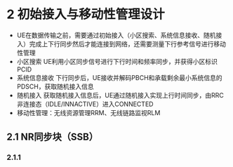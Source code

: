 # 2 初始接入与移动性管理设计
* UE在数据传输之前，需要通过初始接入（小区搜索、系统信息接收、随机接入）完成上下行同步然后才能连接到网络，还需要测量下行参考信号进行移动性管理
* 小区搜索 UE利用小区同步信号进行下行时间和频率同步，并获得小区标识PCID
* 系统信息接收 下行同步后，UE接收并解码PBCH和承载剩余最小系统信息的PDSCH，获取随机接入信息
* 随机接入 获取随机接入信息后，UE通过随机接入实现上行时间同步，由RRC非连接态（IDLE/INNACTIVE）进入CONNECTED
* 移动性管理：无线资源管理RRM、无线链路监视RLM
## 2.1 NR同步块（SSB）
### 2.1.1 
